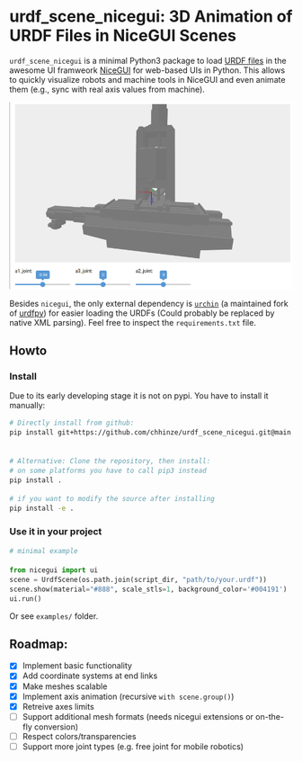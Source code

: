 # urdf_scene_nicegui: 3D Animation of URDF Files in NiceGUI Scenes

`urdf_scene_nicegui` is a minimal Python3 package to load [URDF files](http://wiki.ros.org/urdf) in the awesome UI framweork [NiceGUI](https://github.com/zauberzeug/nicegui/) for web-based UIs in Python. This allows to quickly visualize robots and machine tools in NiceGUI and even animate them (e.g., sync with real axis values from machine).

![](screenshot.png)

Besides `nicegui`, the only external dependency is [`urchin`](https://github.com/fishbotics/urchin) (a maintained fork of [urdfpy](https://urdfpy.readthedocs.io/en/latest/)) for easier loading the URDFs (Could probably be replaced by native XML parsing). Feel free to inspect the `requirements.txt` file.

## Howto

### Install

Due to its early developing stage it is not on pypi. You have to install it manually:

```sh
# Directly install from github:
pip install git+https://github.com/chhinze/urdf_scene_nicegui.git@main


# Alternative: Clone the repository, then install:
# on some platforms you have to call pip3 instead
pip install .

# if you want to modify the source after installing
pip install -e .

```


### Use it in your project

```py
# minimal example

from nicegui import ui
scene = UrdfScene(os.path.join(script_dir, "path/to/your.urdf"))
scene.show(material="#888", scale_stls=1, background_color='#004191')
ui.run()

```

Or see `examples/` folder.


## Roadmap:

- [x] Implement basic functionality
- [x] Add coordinate systems at end links
- [x] Make meshes scalable
- [x] Implement axis animation (recursive `with scene.group()`)
- [x] Retreive axes limits
- [ ] Support additional mesh formats (needs nicegui extensions or on-the-fly conversion)
- [ ] Respect colors/transparencies
- [ ] Support more joint types (e.g. free joint for mobile robotics)